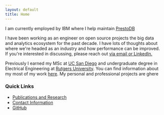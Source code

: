 ```yaml
---
layout: default
title: Home
---
```


I am currently employed by IBM where I help maintain
[PrestoDB](https://github.com/prestodb/presto)

I have been working as an engineer on open source projects the big data and
analytics ecosystem for the past decade. I have lots of thoughts about where
we're headed as an industry and how performance can be improved. If you're
interested in discussing, please reach out [via email or LinkedIn.](/about/)

Previously I earned my MSc at [UC San Diego](https://ucsd.edu) and undergraduate
degree in Electrical Engineering at [Rutgers University](/education/undergrad/).
You can find information about my most of my  work [here](/education/). My
personal and professional projects are ghere

### Quick Links

- [Publications and Research](/education/)
- [Contact Information](/about/)
- [GitHub](https://github.com/ZacBlanco)
